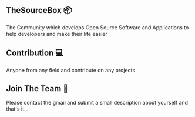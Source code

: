 ## TheSourceBox 📦

The Community which develops Open Source Software and Applications to help developers and make their life easier 


## Contribution 💻

Anyone from any field and contribute on any projects

## Join The Team 🔗

Please contact the gmail and submit a small description about yourself and that's it... 

<!--

**Here are some ideas to get you started:**

🙋‍♀️ A short introduction - what is your organization all about?
🌈 Contribution guidelines - how can the community get involved?
👩‍💻 Useful resources - where can the community find your docs? Is there anything else the community should know?
🍿 Fun facts - what does your team eat for breakfast?
🧙 Remember, you can do mighty things with the power of [Markdown](https://docs.github.com/github/writing-on-github/getting-started-with-writing-and-formatting-on-github/basic-writing-and-formatting-syntax)
-->
